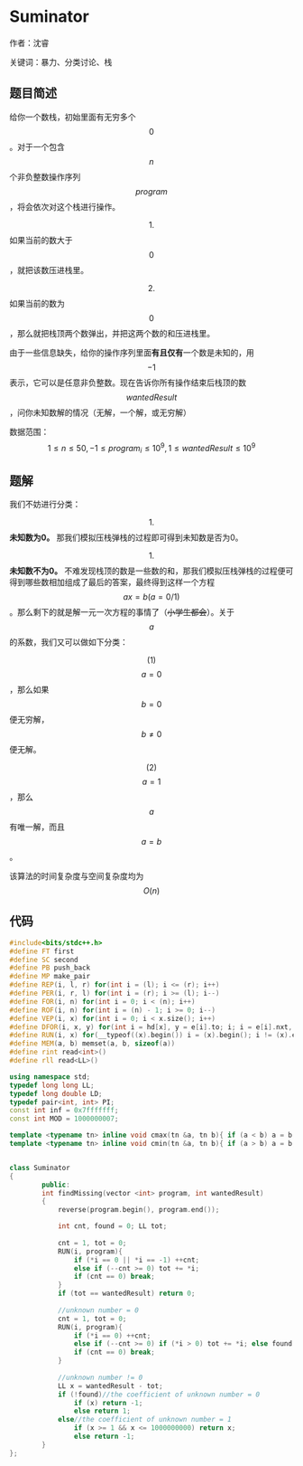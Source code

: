 ﻿# Suminator

作者：沈睿

关键词：暴力、分类讨论、栈

## 题目简述

给你一个数栈，初始里面有无穷多个$$0$$。对于一个包含$$n$$个非负整数操作序列$$program$$，将会依次对这个栈进行操作。

$$1.$$如果当前的数大于$$0$$，就把该数压进栈里。

$$2.$$如果当前的数为$$0$$，那么就把栈顶两个数弹出，并把这两个数的和压进栈里。

由于一些信息缺失，给你的操作序列里面**有且仅有**一个数是未知的，用$$-1$$表示，它可以是任意非负整数。现在告诉你所有操作结束后栈顶的数$$wantedResult$$，问你未知数解的情况（无解，一个解，或无穷解）

数据范围：$$1\le n\le 50,-1\le program_{i}\le 10^{9},1\le wantedResult\le 10^{9}$$

## 题解

我们不妨进行分类：

$$1.$$**未知数为0。** 那我们模拟压栈弹栈的过程即可得到未知数是否为0。

$$1.$$**未知数不为0。** 不难发现栈顶的数是一些数的和，那我们模拟压栈弹栈的过程便可得到哪些数相加组成了最后的答案，最终得到这样一个方程$$ax=b(a=0/1)$$。那么剩下的就是解一元一次方程的事情了（~~小学生都会~~）。关于$$a$$的系数，我们又可以做如下分类：

$$(1)$$ $$a=0$$，那么如果$$b=0$$便无穷解，$$b\neq 0$$便无解。

$$(2)$$ $$a=1$$，那么$$a$$有唯一解，而且$$a=b$$。

该算法的时间复杂度与空间复杂度均为$$O(n)$$

## 代码

```C++
#include<bits/stdc++.h>
#define FT first
#define SC second
#define PB push_back
#define MP make_pair
#define REP(i, l, r) for(int i = (l); i <= (r); i++)
#define PER(i, r, l) for(int i = (r); i >= (l); i--)
#define FOR(i, n) for(int i = 0; i < (n); i++)
#define ROF(i, n) for(int i = (n) - 1; i >= 0; i--)
#define VEP(i, x) for(int i = 0; i < x.size(); i++)
#define DFOR(i, x, y) for(int i = hd[x], y = e[i].to; i; i = e[i].nxt, y = e[i].to)
#define RUN(i, x) for(__typeof((x).begin()) i = (x).begin(); i != (x).end(); ++i)
#define MEM(a, b) memset(a, b, sizeof(a))
#define rint read<int>()
#define rll read<LL>()

using namespace std;
typedef long long LL;
typedef long double LD;
typedef pair<int, int> PI;
const int inf = 0x7fffffff;
const int MOD = 1000000007;

template <typename tn> inline void cmax(tn &a, tn b){ if (a < b) a = b; }
template <typename tn> inline void cmin(tn &a, tn b){ if (a > b) a = b; }


class Suminator  
{  
        public:  
        int findMissing(vector <int> program, int wantedResult)  
        {  
            reverse(program.begin(), program.end());

            int cnt, found = 0; LL tot;
            
            cnt = 1, tot = 0;            
            RUN(i, program){
                if (*i == 0 || *i == -1) ++cnt;
                else if (--cnt >= 0) tot += *i;
                if (cnt == 0) break;
            }
            if (tot == wantedResult) return 0;
            
            //unknown number = 0 
            cnt = 1, tot = 0;
            RUN(i, program){
                if (*i == 0) ++cnt;
                else if (--cnt >= 0) if (*i > 0) tot += *i; else found = 1;
                if (cnt == 0) break;
            }
            
            //unknown number != 0
            LL x = wantedResult - tot;
            if (!found)//the coefficient of unknown number = 0 
                if (x) return -1;
                else return 1;
            else//the coefficient of unknown number = 1
                if (x >= 1 && x <= 1000000000) return x;
                else return -1;
        }  
};  
```

